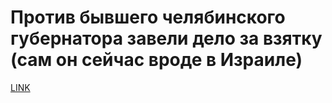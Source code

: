 # Против бывшего челябинского губернатора завели дело за взятку (сам он сейчас вроде в Израиле)



[LINK](https://varlamov.ru/2285197.html)
